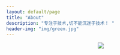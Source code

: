 ```yaml
---
layout: default/page
title: "About"
description: "专注于技术,切不能沉迷于技术！ "
header-img: "img/green.jpg"
---
```



<center>
    <p><img src="http://7xlfkx.com1.z0.glb.clouddn.com/white2.jpg" align="center"></p>
</center>






